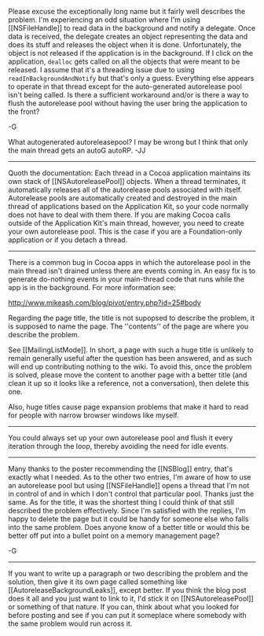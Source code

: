 Please excuse the exceptionally long name but it fairly well describes the problem.  I'm experiencing an odd situation where I'm using [[NSFileHandle]] to read data in the background and notify a delegate.  Once data is received, the delegate creates an object representing the data and does its stuff and releases the object when it is done.  Unfortunately, the object is not released if the application is in the background.  If I click on the application, `dealloc` gets called on all the objects that were meant to be released.  I assume that it's a threading issue due to using `readInBackgroundAndNotify` but that's only a guess.  Everything else appears to operate in that thread except for the auto-generated autorelease pool isn't being called.  Is there a sufficient workaround and/or is there a way to flush the autorelease pool without having the user bring the application to the front?

-G

What autogenerated autoreleasepool? I may be wrong but I think that only the main thread gets an autoG autoRP. -JJ

----

Quoth the documentation:
Each thread in a Cocoa application maintains its own stack of [[NSAutoreleasePool]] objects. When a thread terminates, it automatically releases all of the autorelease pools associated with itself. Autorelease pools are automatically created and destroyed in the main thread of applications based on the Application Kit, so your code normally does not have to deal with them there. If you are making Cocoa calls outside of the Application Kit's main thread, however, you need to create your own autorelease pool. This is the case if you are a Foundation-only application or if you detach a thread.

----
There is a common bug in Cocoa apps in which the autorelease pool in the main thread isn't drained unless there are events coming in. An easy fix is to generate do-nothing events in your main-thread code that runs while the app is in the background. For more information see:

http://www.mikeash.com/blog/pivot/entry.php?id=25#body

Regarding the page title, the title is not supopsed to describe the problem, it is supposed to name the page. The ''contents'' of the page are where you describe the problem.

See [[MailingListMode]]. In short, a page with such a huge title is unlikely to remain generally useful after the question has been answered, and as such will end up contributing nothing to the wiki. To avoid this, once the problem is solved, please move the content to another page with a better title (and clean it up so it looks like a reference, not a conversation), then delete this one.

Also, huge titles cause page expansion problems that make it hard to read for people with narrow browser windows like myself.

----
You could always set up your own autorelease pool and flush it every iteration through the loop, thereby avoiding the need for idle events.

----
Many thanks to the poster recommending the [[NSBlog]] entry, that's exactly what I needed.  As to the other two entries, I'm aware of how to use an autorelease pool but using [[NSFileHandle]] opens a thread that I'm not in control of and in which I don't control that particular pool.  Thanks just the same.  As for the title, it was the shortest thing I could think of that still described the problem effectively.  Since I'm satisfied with the replies, I'm happy to delete the page but it could be handy for someone else who falls into the same problem.  Does anyone know of a better title or would this be better off put into a bullet point on a memory management page?

-G

----

If you want to write up a paragraph or two describing the problem and the solution, then give it its own page called something like [[AutoreleaseBackgroundLeaks]], except better. If you think the blog post does it all and you just want to link to it, I'd stick it on [[NSAutoreleasePool]] or something of that nature. If you can, think about what you looked for before posting and see if you can put it someplace where somebody with the same problem would run across it.